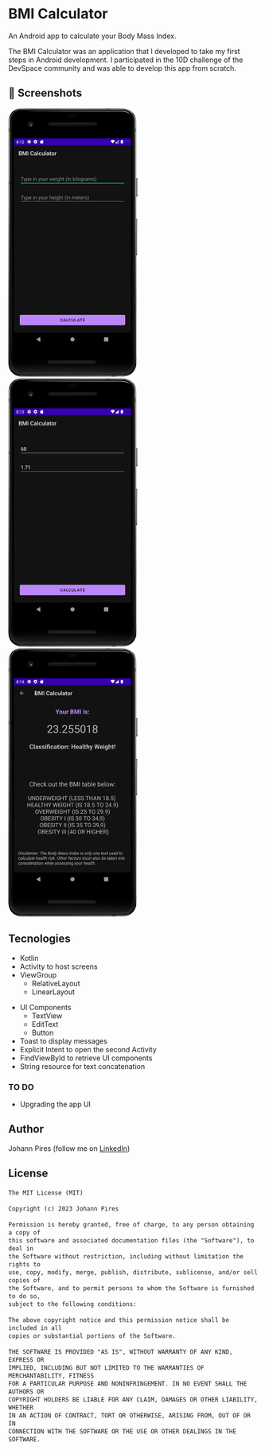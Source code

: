 # BMI Calculator

An Android app to calculate your Body Mass Index. 

The BMI Calculator was an application that I developed to take my first steps in Android development. I participated in the 10D challenge of the DevSpace community and was able to develop this app from scratch. 



## :camera_flash: Screenshots
<!-- You can add more screenshots here if you like -->
<img src="/result/BmiCalcMainNight.png" width="260">&emsp;<img src="/result/BmiMainFilled.png" width="260">&emsp;<img src="/result/BmiCalcResultNight.png" width="260">

## Tecnologies
* Kotlin
* Activity to host screens
* ViewGroup
    * RelativeLayout
    * LinearLayout
- UI Components
    - TextView
    - EditText
    - Button
- Toast to display messages
- Explicit Intent to open the second Activity
- FindViewById to retrieve UI components
- String resource for text concatenation

### TO DO
- Upgrading the app UI

## Author
Johann Pires (follow me on [LinkedIn](https://www.linkedin.com/in/johann-p-261961215/))

## License
```
The MIT License (MIT)

Copyright (c) 2023 Johann Pires

Permission is hereby granted, free of charge, to any person obtaining a copy of
this software and associated documentation files (the "Software"), to deal in
the Software without restriction, including without limitation the rights to
use, copy, modify, merge, publish, distribute, sublicense, and/or sell copies of
the Software, and to permit persons to whom the Software is furnished to do so,
subject to the following conditions:

The above copyright notice and this permission notice shall be included in all
copies or substantial portions of the Software.

THE SOFTWARE IS PROVIDED "AS IS", WITHOUT WARRANTY OF ANY KIND, EXPRESS OR
IMPLIED, INCLUDING BUT NOT LIMITED TO THE WARRANTIES OF MERCHANTABILITY, FITNESS
FOR A PARTICULAR PURPOSE AND NONINFRINGEMENT. IN NO EVENT SHALL THE AUTHORS OR
COPYRIGHT HOLDERS BE LIABLE FOR ANY CLAIM, DAMAGES OR OTHER LIABILITY, WHETHER
IN AN ACTION OF CONTRACT, TORT OR OTHERWISE, ARISING FROM, OUT OF OR IN
CONNECTION WITH THE SOFTWARE OR THE USE OR OTHER DEALINGS IN THE SOFTWARE.
```
